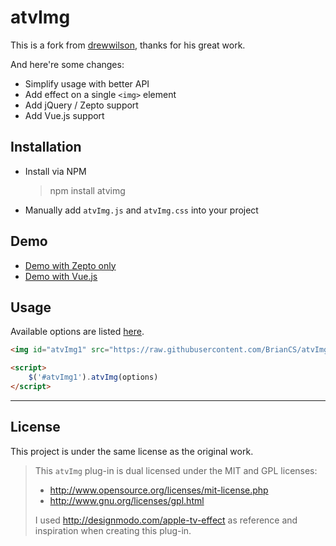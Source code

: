 # atvImg

This is a fork from [drewwilson](https://github.com/drewwilson/atvImg), thanks for his great work.

And here're some changes:

- Simplify usage with better API
- Add effect on a single `<img>` element
- Add jQuery / Zepto support
- Add Vue.js support

## Installation
- Install via NPM
    > npm install atvimg
    
- Manually add `atvImg.js` and `atvImg.css` into your project

## Demo
- [Demo with Zepto only](http://chuyik.github.io/atvImg/demo/index.html)
- [Demo with Vue.js](http://chuyik.github.io/atvImg/demo/vue-index.html)

## Usage
Available options are listed [here](https://github.com/chuyik/atvImg/blob/master/atvImg.js#L16-L23).

```html
<img id="atvImg1" src="https://raw.githubusercontent.com/BrianCS/atvImg/addDemo/demo/images/kloc-icon-flattened.jpg">

<script>
    $('#atvImg1').atvImg(options)
</script>
```

-------------------

## License

This project is under the same license as the original work.
 
> This `atvImg` plug-in is dual licensed under the MIT and GPL licenses:
>  * http://www.opensource.org/licenses/mit-license.php
>  * http://www.gnu.org/licenses/gpl.html
>
> I used http://designmodo.com/apple-tv-effect as reference and inspiration when creating this plug-in.
